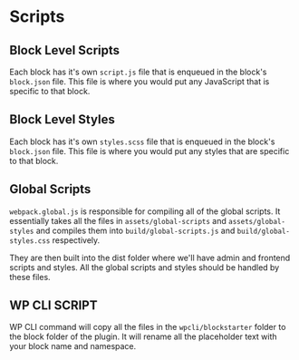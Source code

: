 # Scripts

## Block Level Scripts

Each block has it's own `script.js` file that is enqueued in the block's `block.json` file. This file is where you would put any JavaScript that is specific to that block.

## Block Level Styles

Each block has it's own `styles.scss` file that is enqueued in the block's `block.json` file. This file is where you would put any styles that are specific to that block.

## Global Scripts

`webpack.global.js` is responsible for compiling all of the global scripts. It essentially takes all the files in `assets/global-scripts` and `assets/global-styles` and compiles them into `build/global-scripts.js` and `build/global-styles.css` respectively.

They are then built into the dist folder where we'll have admin and frontend scripts and styles. All the global scripts and styles should be handled by these files.

## WP CLI SCRIPT

WP CLI command will copy all the files in the `wpcli/blockstarter` folder to the block folder of the plugin. It will rename all the placeholder text with your block name and namespace.
